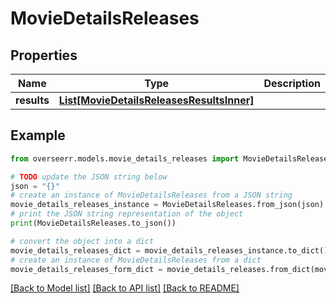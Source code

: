 # MovieDetailsReleases


## Properties

Name | Type | Description | Notes
------------ | ------------- | ------------- | -------------
**results** | [**List[MovieDetailsReleasesResultsInner]**](MovieDetailsReleasesResultsInner.md) |  | [optional] 

## Example

```python
from overseerr.models.movie_details_releases import MovieDetailsReleases

# TODO update the JSON string below
json = "{}"
# create an instance of MovieDetailsReleases from a JSON string
movie_details_releases_instance = MovieDetailsReleases.from_json(json)
# print the JSON string representation of the object
print(MovieDetailsReleases.to_json())

# convert the object into a dict
movie_details_releases_dict = movie_details_releases_instance.to_dict()
# create an instance of MovieDetailsReleases from a dict
movie_details_releases_form_dict = movie_details_releases.from_dict(movie_details_releases_dict)
```
[[Back to Model list]](../README.md#documentation-for-models) [[Back to API list]](../README.md#documentation-for-api-endpoints) [[Back to README]](../README.md)


